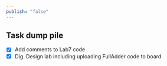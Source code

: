 ```yaml
---
publish: "false"
---
```

## Task dump pile

- [x] Add comments to Lab7 code
- [x] Dig. Design lab including uploading FullAdder code to board
